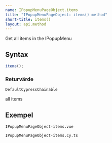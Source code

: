 ```yaml
---
name: IPopupMenuPageObject.items
title: "IPopupMenuPageObject: items() method"
short-title: items()
layout: api.method
---
```


Get all items in the IPopupMenu

## Syntax

```ts nocompile nolint
items();
```

### Returvärde

`DefaultCypressChainable`

all items

## Exempel

```import static
IPopupMenuPageObject-items.vue
```

```import
IPopupMenuPageObject-items.cy.ts
```
